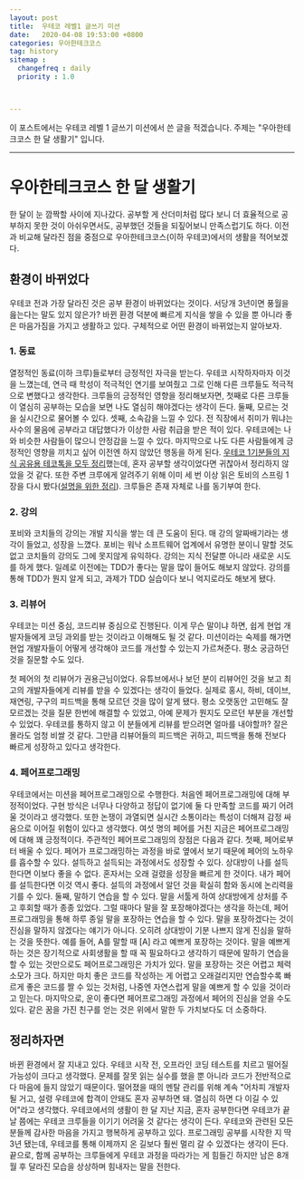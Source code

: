 ```yaml
---
layout: post
title:  우테코 레벨1 글쓰기 미션
date:   2020-04-08 19:53:00 +0800
categories: 우아한테크코스
tag: history
sitemap :
  changefreq : daily
  priority : 1.0



---
```


이 포스트에서는 우테코 레벨 1 글쓰기 미션에서 쓴 글을 적겠습니다. 주제는 "우아한테크코스 한 달 생활기" 입니다.

-------------

# 우아한테크코스 한 달 생활기

한 달이 눈 깜짝할 사이에 지나갔다. 공부할 게 산더미처럼 많다 보니 더 효율적으로 공부하지 못한 것이 아쉬우면서도, 공부했던 것들을 되짚어보니 만족스럽기도 하다. 이전과 비교해 달라진 점을 중점으로 우아한테크코스(이하 우테코)에서의 생활을 적어보겠다.

## 환경이 바뀌었다

우테코 전과 가장 달라진 것은 공부 환경이 바뀌었다는 것이다. 서당개 3년이면 풍월을 읊는다는 말도 있지 않은가? 바뀐 환경 덕분에 빠르게 지식을 쌓을 수 있을 뿐 아니라 좋은 마음가짐을 가지고 생활하고 있다. 구체적으로 어떤 환경이 바뀌었는지 알아보자.

### 1. 동료

열정적인 동료(이하 크루)들로부터 긍정적인 자극을 받는다. 우테코 시작하자마자 이것을 느꼈는데, 연극 때 학성이 적극적인 연기를 보여줬고 그로 인해 다른 크루들도 적극적으로 변했다고 생각한다. 크루들의 긍정적인 영향을 정리해보자면, 첫째로 다른 크루들이 열심히 공부하는 모습을 보면 나도 열심히 해야겠다는 생각이 든다. 둘째, 모르는 것을 실시간으로 물어볼 수 있다. 셋째, 소속감을 느낄 수 있다. 전 직장에서 취미가 뭐냐는 사수의 물음에 공부라고 대답했다가 이상한 사람 취급을 받은 적이 있다. 우테코에는 나와 비슷한 사람들이 많으니 안정감을 느낄 수 있다. 마지막으로 나도 다른 사람들에게 긍정적인 영향을 끼치고 싶어 이전엔 하지 않았던 행동을 하게 된다. [우테코 1기분들의 지식 공유용 테코톡을 모두 정리](https://p-vibe.github.io/2020/01/26/woowacourse01/)했는데, 혼자 공부할 생각이었다면 귀찮아서 정리하지 않았을 것 같다. 또한 주변 크루에게 알려주기 위해 이미 세 번 이상 읽은 토비의 스프링 1장을 다시 봤다([설명을 위한 정리](https://p-vibe.github.io/2020/04/05/ioc_example/)). 크루들은 존재 자체로 나를 동기부여 한다.

### 2. 강의

포비와 코치들의 강의는 개발 지식을 쌓는 데 큰 도움이 된다. 매 강의 알짜배기라는 생각이 들었고, 성장을 느꼈다. 포비는 워낙 소프트웨어 업계에서 유명한 분이니 말할 것도 없고 코치들의 강의도 그에 못지않게 유익하다. 강의는 지식 전달뿐 아니라 새로운 시도를 하게 했다. 일례로 이전에는 TDD가 좋다는 말을 많이 들어도 해보지 않았다. 강의를 통해 TDD가 뭔지 알게 되고, 과제가 TDD 실습이다 보니 억지로라도 해보게 됐다.

### 3. 리뷰어

우테코는 미션 중심, 코드리뷰 중심으로 진행된다. 이게 무슨 말이냐 하면, 쉽게 현업 개발자들에게 코딩 과외를 받는 것이라고 이해해도 될 것 같다. 미션이라는 숙제를 해가면 현업 개발자들이 어떻게 생각해야 코드를 개선할 수 있는지 가르쳐준다. 평소 궁금하던 것을 질문할 수도 있다.

첫 페어의 첫 리뷰어가 권용근님이었다. 유튜브에서나 보던 분이 리뷰어인 것을 보고 최고의 개발자들에게 리뷰를 받을 수 있겠다는 생각이 들었다. 실제로 홍시, 하비, 데이브, 재연링, 구구의 피드백을 통해 모르던 것을 많이 알게 됐다. 평소 오랫동안 고민해도 잘 모르겠는 것을 질문 한번에 해결할 수 있었고, 아예 문제가 뭔지도 모르던 부분을 개선할 수 있었다. 우테코를 통하지 않고 이 분들에게 리뷰를 받으려면 얼마를 내야할까? 잘은 몰라도 엄청 비쌀 것 같다. 그만큼 리뷰어들의 피드백은 귀하고, 피드백을 통해 전보다 빠르게 성장하고 있다고 생각한다.

### 4. 페어프로그래밍

우테코에서는 미션을 페어프로그래밍으로 수행한다. 처음엔 페어프로그래밍에 대해 부정적이었다. 구현 방식은 너무나 다양하고 정답이 없기에 둘 다 만족할 코드를 짜기 어려울 것이라고 생각했다. 또한 논쟁이 과열되면 실시간 소통이라는 특성이 더해져 감정 싸움으로 이어질 위험이 있다고 생각했다. 여섯 명의 페어를 거친 지금은 페어프로그래밍에 대해 꽤 긍정적이다. 주관적인 페어프로그래밍의 장점은 다음과 같다. 첫째, 페어로부터 배울 수 있다. 페어가 프로그래밍하는 과정을 바로 옆에서 보기 때문에 페어의 노하우를 흡수할 수 있다. 설득하고 설득되는 과정에서도 성장할 수 있다. 상대방이 나를 설득한다면 이보다 좋을 수 없다. 혼자서는 오래 걸렸을 성장을 빠르게 한 것이다. 내가 페어를 설득한다면 이것 역시 좋다. 설득의 과정에서 알던 것을 확실히 함와 동시에 논리력을 기를 수 있다. 둘째, 말하기 연습을 할 수 있다. 말을 서툴게 하여 상대방에게 상처를 주고 후회할 때가 종종 있었다. 그럴 때마다 말을 잘 포장해야겠다는 생각을 하는데, 페어프로그래밍을 통해 하루 종일 말을 포장하는 연습을 할 수 있다. 말을 포장하겠다는 것이 진심을 말하지 않겠다는 얘기가 아니다. 오히려 상대방이 기분 나쁘지 않게 진심을 말하는 것을 뜻한다. 예를 들어, A를 말할 때 [A] 라고 예쁘게 포장하는 것이다. 말을 예쁘게 하는 것은 장기적으로 사회생활을 할 때 꼭 필요하다고 생각하기 때문에 말하기 연습을 할 수 있는 것만으로도 페어프로그래밍은 가치가 있다. 말을 포장하는 것은 어렵고 체력 소모가 크다. 하지만 마치 좋은 코드를 작성하는 게 어렵고 오래걸리지만 연습할수록 빠르게 좋은 코드를 짤 수 있는 것처럼, 나중엔 자연스럽게 말을 예쁘게 할 수 있을 것이라고 믿는다. 마지막으로, 운이 좋다면 페어프로그래밍 과정에서 페어의 진심을 얻을 수도 있다. 같은 꿈을 가진 친구를 얻는 것은 위에서 말한 두 가치보다도 더 소중하다.

## 정리하자면

바뀐 환경에서 잘 지내고 있다. 우테코 시작 전, 오프라인 코딩 테스트를 치르고 떨어질 가능성이 크다고 생각했다. 문제를 잘못 읽는 실수를 했을 뿐 아니라 코드가 전반적으로 다 마음에 들지 않았기 때문이다. 떨어졌을 때의 멘탈 관리를 위해 계속 "어차피 개발자 될 거고, 설령 우테코에 합격이 안돼도 혼자 공부하면 돼. 열심히 하면 다 이길 수 있어"라고 생각했다. 우테코에서의 생활이 한 달 지난 지금, 혼자 공부한다면 우테코가 끝날 쯤에는 우테코 크루들을 이기기 어려울 것 같다는 생각이 든다. 우테코와 관련된 모든 분들께 감사한 마음을 가지고 행복하게 공부하고 있다. 프로그래밍 공부를 시작한 지 딱 3년 됐는데, 우테코를 통해 이제까지 온 길보다 훨씬 멀리 갈 수 있겠다는 생각이 든다. 끝으로, 함께 공부하는 크루들에게 우테코 과정을 따라가는 게 힘들긴 하지만 남은 8개월 후 달라진 모습을 상상하며 힘내자는 말을 전한다.